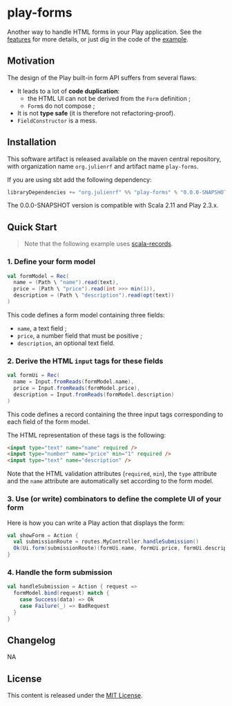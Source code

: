 # play-forms

Another way to handle HTML forms in your Play application. See the [features](https://github.com/julienrf/play-forms/blob/master/forms/src/test/scala/julienrf/forms/ui/InputTest.scala) for more details, or just dig in the code of the [example](https://github.com/julienrf/play-forms/tree/master/example).

## Motivation

The design of the Play built-in form API suffers from several flaws:

- It leads to a lot of **code duplication**:
    - the HTML UI can not be derived from the `Form` definition ;
    - `Form`s do not compose ;
- It is not **type safe** (it is therefore not refactoring-proof).
- `FieldConstructor` is a mess.

## Installation

This software artifact is released available on the maven central repository, with organization name `org.julienrf` and artifact name `play-forms`.

If you are using sbt add the following dependency:

```scala
libraryDependencies += "org.julienrf" %% "play-forms" % "0.0.0-SNAPSHOT"
```

The 0.0.0-SNAPSHOT version is compatible with Scala 2.11 and Play 2.3.x.

## Quick Start

> Note that the following example uses [scala-records](https://github.com/scala-records/scala-records).

### 1. Define your form model

```scala
val formModel = Rec(
  name = (Path \ "name").read(text),
  price = (Path \ "price").read(int >>> min(1)),
  description = (Path \ "description").read(opt(text))
)
```

This code defines a form model containing three fields:

- `name`, a text field ;
- `price`, a number field that must be positive ;
- `description`, an optional text field.

### 2. Derive the HTML `input` tags for these fields

```scala
val formUi = Rec(
  name = Input.fromReads(formModel.name),
  price = Input.fromReads(formModel.price),
  description = Input.fromReads(formModel.description)
)
```

This code defines a record containing the three input tags corresponding to each field of the form model.

The HTML representation of these tags is the following:

```html
<input type="text" name="name" required />
<input type="number" name="price" min="1" required />
<input type="text" name="description" />
```

Note that the HTML validation attributes (`required`, `min`), the `type` attribute and the `name` attribute are automatically set according to the form model.

### 3. Use (or write) combinators to define the complete UI of your form

Here is how you can write a Play action that displays the form:

```scala
val showForm = Action {
  val submissionRoute = routes.MyController.handleSubmission()
  Ok(Ui.form(submissionRoute)(formUi.name, formUi.price, formUi.description))
}
```

### 4. Handle the form submission

```scala
val handleSubmission = Action { request =>
  formModel.bind(request) match {
    case Success(data) => Ok
    case Failure(_) => BadRequest
  }
}
```

## Changelog

NA

## License

This content is released under the [MIT License](http://opensource.org/licenses/mit-license.php).